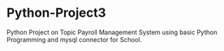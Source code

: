 # Python-Project3
Python Project on Topic Payroll Management System using basic Python Programming and mysql connector for School.
